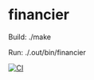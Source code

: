 # financier

Build: ./make

Run: ./.out/bin/financier

[![CI](https://github.com/olegshishkin/financier/actions/workflows/ci.yml/badge.svg)](https://github.com/olegshishkin/financier/actions/workflows/ci.yml)
